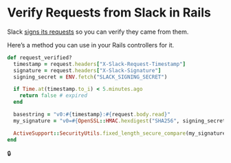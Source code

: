 # Verify Requests from Slack in Rails

Slack [signs its requests](https://api.slack.com/docs/verifying-requests-from-slack) so you can verify they came from them.

Here’s a method you can use in your Rails controllers for it.

```ruby
def request_verified?
  timestamp = request.headers["X-Slack-Request-Timestamp"]
  signature = request.headers["X-Slack-Signature"]
  signing_secret = ENV.fetch("SLACK_SIGNING_SECRET")

  if Time.at(timestamp.to_i) < 5.minutes.ago
    return false # expired
  end

  basestring = "v0:#{timestamp}:#{request.body.read}"
  my_signature = "v0=#{OpenSSL::HMAC.hexdigest("SHA256", signing_secret, basestring)}"

  ActiveSupport::SecurityUtils.fixed_length_secure_compare(my_signature, signature)
end
```

:lock:
